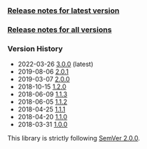 ### [Release notes for latest version](latest.md)

### [Release notes for all versions](full.md)

### Version History

* 2022-03-26 [3.0.0](3.0.0.md) (latest)
* 2019-08-06 [2.0.1](2.0.1.md)
* 2019-03-07 [2.0.0](2.0.0.md)
* 2018-10-15 [1.2.0](1.2.0.md)
* 2018-06-09 [1.1.3](1.1.3.md)
* 2018-06-05 [1.1.2](1.1.2.md)
* 2018-04-25 [1.1.1](1.1.1.md)
* 2018-04-20 [1.1.0](1.1.0.md)
* 2018-03-31 [1.0.0](1.0.0.md)


This library is strictly following [SemVer 2.0.0](https://semver.org/spec/v2.0.0.html).